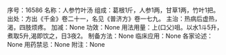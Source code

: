 序号：16586
名称：人参竹叶汤
组成：葛根1斤，人参1两，甘草1两，竹叶1把。
出处：方出《千金》卷二十一，名见《普济方》卷一七九。
主治：热病后虚热，渴，四肢烦疼。
加减：None
功效：None
用法用量：上(口父)咀。以水1斗5升，煮取5升,渴即饮之，日3夜2。
制备方法：None
临床应用：None
各家论述：None
用药禁忌：None
附注：None

